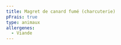 ```yaml
---
title: Magret de canard fumé (charcuterie)
pFrais: true
type: animaux
allergenes:
  - Viande
---
```


